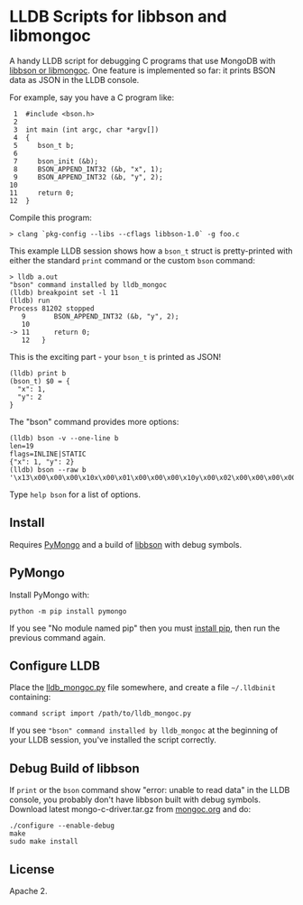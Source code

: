 LLDB Scripts for libbson and libmongoc 
======================================

A handy LLDB script for debugging C programs that use MongoDB with
[libbson or libmongoc](http://mongoc.org/). One feature is implemented so far:
it prints BSON data as JSON in the LLDB console.

For example, say you have a C program like:
    
     1  #include <bson.h>
     2  
     3  int main (int argc, char *argv[])
     4  {
     5     bson_t b;
     6  
     7     bson_init (&b);
     8     BSON_APPEND_INT32 (&b, "x", 1);
     9     BSON_APPEND_INT32 (&b, "y", 2);
    10     
    11     return 0;
    12  }

Compile this program:

    > clang `pkg-config --libs --cflags libbson-1.0` -g foo.c
 
This example LLDB session shows how a `bson_t` struct is pretty-printed with
either the standard `print` command or the custom `bson` command:

    > lldb a.out
    "bson" command installed by lldb_mongoc
    (lldb) breakpoint set -l 11
    (lldb) run
    Process 81202 stopped
       9   	   BSON_APPEND_INT32 (&b, "y", 2);
       10
    -> 11  	   return 0;
       12  	}

This is the exciting part - your `bson_t` is printed as JSON!

    (lldb) print b
    (bson_t) $0 = {
      "x": 1,
      "y": 2
    }

The "bson" command provides more options:

    (lldb) bson -v --one-line b
    len=19
    flags=INLINE|STATIC
    {"x": 1, "y": 2}
    (lldb) bson --raw b
    '\x13\x00\x00\x00\x10x\x00\x01\x00\x00\x00\x10y\x00\x02\x00\x00\x00\x00'

Type `help bson` for a list of options.

Install
-------

Requires [PyMongo](https://pypi.python.org/pypi/pymongo) and a build of
[libbson](http://mongoc.org/) with debug symbols.

## PyMongo

Install PyMongo with:

    python -m pip install pymongo

If you see "No module named pip" then you must
[install pip](https://pip.pypa.io/en/stable/installing/#installing-with-get-pip-py),
then run the previous command again.

## Configure LLDB

Place the [lldb_mongoc.py](https://raw.githubusercontent.com/ajdavis/lldb-mongoc/master/lldb_mongoc.py) file somewhere, and create a file `~/.lldbinit`
containing:

    command script import /path/to/lldb_mongoc.py

If you see `"bson" command installed by lldb_mongoc` at the beginning of your
LLDB session, you've installed the script correctly.

## Debug Build of libbson

If `print` or the `bson` command show "error: unable to read data" in the LLDB
console, you probably don't have libbson built with debug symbols.
Download latest mongo-c-driver.tar.gz from [mongoc.org](http://mongoc.org/) and
do:

    ./configure --enable-debug
    make
    sudo make install

License
-------

Apache 2.
